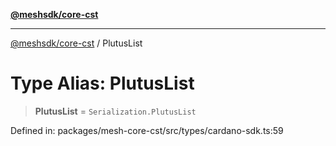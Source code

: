 [**@meshsdk/core-cst**](../README.md)

***

[@meshsdk/core-cst](../globals.md) / PlutusList

# Type Alias: PlutusList

> **PlutusList** = `Serialization.PlutusList`

Defined in: packages/mesh-core-cst/src/types/cardano-sdk.ts:59

